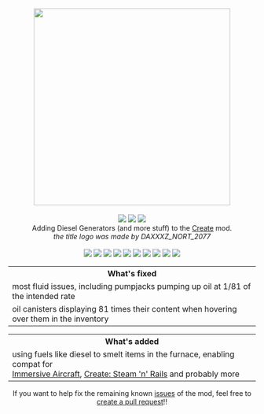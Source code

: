 <h1 align="center"><img src="https://cdn.modrinth.com/data/cached_images/08de4fe4adb1e04104f2a845b75a95324603fb42.png" width=400px></h1>
<p align="center">
  <a href="https://modrinth.com/mod/create-diesel-generators"><img src="https://img.shields.io/modrinth/dt/create-diesel-generators?logo=modrinth&label=&suffix=%20&style=flat&color=242629&labelColor=5ca424&logoColor=1c1c1c"></a>
  <a href="https://www.curseforge.com/minecraft/mc-mods/create-diesel-generators"><img src="https://cf.way2muchnoise.eu/869316.svg"></a>
  <a href="https://discord.gg/pUgaSXcGEQ"><img src="https://img.shields.io/discord/1121792423836799128?color=5865f2&label=Discord"></a><br>
Adding Diesel Generators (and more stuff) to the <a href="https://www.curseforge.com/minecraft/mc-mods/create">Create</a> mod.<br><i>the title logo was made by DAXXXZ_NORT_2077</i>
<br>
<br>
<img src="https://cdn.discordapp.com/emojis/1121801687502434525.png?size=48&quality=lossless">
<img src="https://cdn.discordapp.com/emojis/1121802680143204452.png?size=48&quality=lossless">
<img src="https://cdn.discordapp.com/emojis/1123310184194904245.png?size=48&quality=lossless">
<img src="https://cdn.discordapp.com/emojis/1122645482825580664.png?size=48&quality=lossless">
<img src="https://cdn.discordapp.com/emojis/1121801687502434525.png?size=48&quality=lossless">
<img src="https://cdn.discordapp.com/emojis/1121802680143204452.png?size=48&quality=lossless">
<img src="https://cdn.discordapp.com/emojis/1123310184194904245.png?size=48&quality=lossless">
<img src="https://cdn.discordapp.com/emojis/1122645482825580664.png?size=48&quality=lossless">
<img src="https://cdn.discordapp.com/emojis/1121801687502434525.png?size=48&quality=lossless">
<img src="https://cdn.discordapp.com/emojis/1121802680143204452.png?size=48&quality=lossless">
<div align="center">
<table>
  <tr>
    <th>What's fixed</th>
  </tr>
  <tr>
    <td>most fluid issues, including pumpjacks pumping up oil at 1/81 of the intended rate</td>
  </tr>
  <tr>
    <td>oil canisters displaying 81 times their content when hovering over them in the inventory</td>
  </tr>
</table>

<table>
  <tr>
    <th>What's added</th>
  </tr>
  <tr>
    <td>using fuels like diesel to smelt items in the furnace, enabling compat for<br><a href="https://modrinth.com/mod/immersive-aircraft">Immersive Aircraft</a>, <a href="https://modrinth.com/mod/create-steam-n-rails">Create: Steam 'n' Rails</a> and probably more</td>
  </tr>
</table>

<p align="center">If you want to help fix the remaining known <a href="https://github.com/mircey/create-diesel-generators-fabric-restitched/issues">issues</a> of the mod, feel free to <a href="https://github.com/mircey/create-diesel-generators-fabric-restitched/compare">create a pull request</a>!!<br>
</p>
